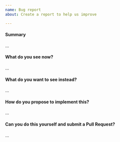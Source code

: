 ```yaml
---
name: Bug report
about: Create a report to help us improve

---
```

<!--
Thanks for submitting a bug report. Please fill the template below,
otherwise we will not be able to process this bug report.
-->

#### Summary
<!-- Summarize the problem in a few sentences: -->

...

#### What do you see now?
<!-- Describe or link to related APIs, etc. -->

...

#### What do you want to see instead?
<!-- Please add some examples or issues with the API if applicable. -->

...

#### How do you propose to implement this?
<!-- Please think about how this could be fixed. -->

...

#### Can you do this yourself and submit a Pull Request?
<!-- You can also @mention experts if you need help with this. -->

...
